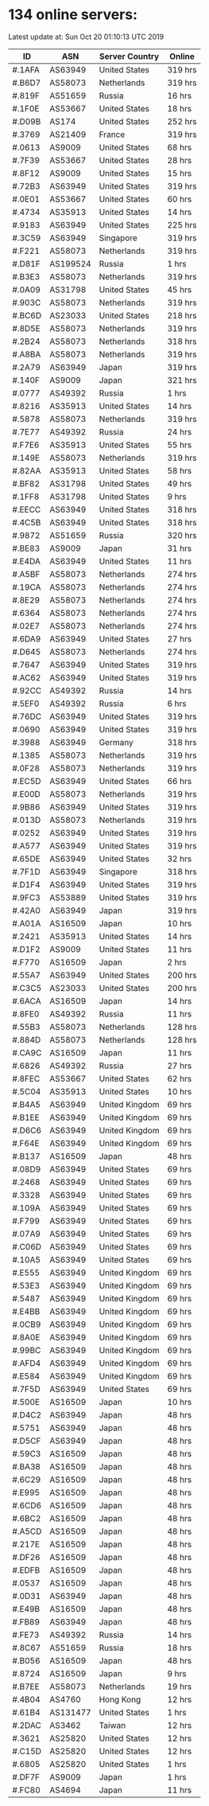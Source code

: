 # 134 online servers:

Latest update at: Sun Oct 20 01:10:13 UTC 2019

| ID | ASN | Server Country | Online |
| -- | --- | -------------- | ------ |
| #.1AFA | AS63949 | United States | 319 hrs |
| #.B6D7 | AS58073 | Netherlands | 319 hrs |
| #.819F | AS51659 | Russia | 16 hrs |
| #.1F0E | AS53667 | United States | 18 hrs |
| #.D09B | AS174 | United States | 252 hrs |
| #.3769 | AS21409 | France | 319 hrs |
| #.0613 | AS9009 | United States | 68 hrs |
| #.7F39 | AS53667 | United States | 28 hrs |
| #.8F12 | AS9009 | United States | 15 hrs |
| #.72B3 | AS63949 | United States | 319 hrs |
| #.0E01 | AS53667 | United States | 60 hrs |
| #.4734 | AS35913 | United States | 14 hrs |
| #.9183 | AS63949 | United States | 225 hrs |
| #.3C59 | AS63949 | Singapore | 319 hrs |
| #.F221 | AS58073 | Netherlands | 319 hrs |
| #.D81F | AS199524 | Russia | 1 hrs |
| #.B3E3 | AS58073 | Netherlands | 319 hrs |
| #.0A09 | AS31798 | United States | 45 hrs |
| #.903C | AS58073 | Netherlands | 319 hrs |
| #.BC6D | AS23033 | United States | 218 hrs |
| #.8D5E | AS58073 | Netherlands | 319 hrs |
| #.2B24 | AS58073 | Netherlands | 318 hrs |
| #.A8BA | AS58073 | Netherlands | 319 hrs |
| #.2A79 | AS63949 | Japan | 319 hrs |
| #.140F | AS9009 | Japan | 321 hrs |
| #.0777 | AS49392 | Russia | 1 hrs |
| #.8216 | AS35913 | United States | 14 hrs |
| #.5878 | AS58073 | Netherlands | 319 hrs |
| #.7E77 | AS49392 | Russia | 24 hrs |
| #.F7E6 | AS35913 | United States | 55 hrs |
| #.149E | AS58073 | Netherlands | 319 hrs |
| #.82AA | AS35913 | United States | 58 hrs |
| #.BF82 | AS31798 | United States | 49 hrs |
| #.1FF8 | AS31798 | United States | 9 hrs |
| #.EECC | AS63949 | United States | 318 hrs |
| #.4C5B | AS63949 | United States | 318 hrs |
| #.9872 | AS51659 | Russia | 320 hrs |
| #.BE83 | AS9009 | Japan | 31 hrs |
| #.E4DA | AS63949 | United States | 11 hrs |
| #.A5BF | AS58073 | Netherlands | 274 hrs |
| #.19CA | AS58073 | Netherlands | 274 hrs |
| #.8E29 | AS58073 | Netherlands | 274 hrs |
| #.6364 | AS58073 | Netherlands | 274 hrs |
| #.02E7 | AS58073 | Netherlands | 274 hrs |
| #.6DA9 | AS63949 | United States | 27 hrs |
| #.D645 | AS58073 | Netherlands | 274 hrs |
| #.7647 | AS63949 | United States | 319 hrs |
| #.AC62 | AS63949 | United States | 319 hrs |
| #.92CC | AS49392 | Russia | 14 hrs |
| #.5EF0 | AS49392 | Russia | 6 hrs |
| #.76DC | AS63949 | United States | 319 hrs |
| #.0690 | AS63949 | United States | 319 hrs |
| #.3988 | AS63949 | Germany | 318 hrs |
| #.1385 | AS58073 | Netherlands | 319 hrs |
| #.0F28 | AS58073 | Netherlands | 319 hrs |
| #.EC5D | AS63949 | United States | 66 hrs |
| #.E00D | AS58073 | Netherlands | 319 hrs |
| #.9B86 | AS63949 | United States | 319 hrs |
| #.013D | AS58073 | Netherlands | 319 hrs |
| #.0252 | AS63949 | United States | 319 hrs |
| #.A577 | AS63949 | United States | 319 hrs |
| #.65DE | AS63949 | United States | 32 hrs |
| #.7F1D | AS63949 | Singapore | 318 hrs |
| #.D1F4 | AS63949 | United States | 319 hrs |
| #.9FC3 | AS53889 | United States | 319 hrs |
| #.42A0 | AS63949 | Japan | 319 hrs |
| #.A01A | AS16509 | Japan | 10 hrs |
| #.2421 | AS35913 | United States | 14 hrs |
| #.D1F2 | AS9009 | United States | 11 hrs |
| #.F770 | AS16509 | Japan | 2 hrs |
| #.55A7 | AS63949 | United States | 200 hrs |
| #.C3C5 | AS23033 | United States | 200 hrs |
| #.6ACA | AS16509 | Japan | 14 hrs |
| #.8FE0 | AS49392 | Russia | 11 hrs |
| #.55B3 | AS58073 | Netherlands | 128 hrs |
| #.884D | AS58073 | Netherlands | 128 hrs |
| #.CA9C | AS16509 | Japan | 11 hrs |
| #.6826 | AS49392 | Russia | 27 hrs |
| #.8FEC | AS53667 | United States | 62 hrs |
| #.5C04 | AS35913 | United States | 10 hrs |
| #.B4A5 | AS63949 | United Kingdom | 69 hrs |
| #.B1EE | AS63949 | United Kingdom | 69 hrs |
| #.D6C6 | AS63949 | United Kingdom | 69 hrs |
| #.F64E | AS63949 | United Kingdom | 69 hrs |
| #.B137 | AS16509 | Japan | 48 hrs |
| #.08D9 | AS63949 | United States | 69 hrs |
| #.2468 | AS63949 | United States | 69 hrs |
| #.3328 | AS63949 | United States | 69 hrs |
| #.109A | AS63949 | United States | 69 hrs |
| #.F799 | AS63949 | United States | 69 hrs |
| #.07A9 | AS63949 | United States | 69 hrs |
| #.C06D | AS63949 | United States | 69 hrs |
| #.10A5 | AS63949 | United States | 69 hrs |
| #.E555 | AS63949 | United Kingdom | 69 hrs |
| #.53E3 | AS63949 | United Kingdom | 69 hrs |
| #.5487 | AS63949 | United Kingdom | 69 hrs |
| #.E4BB | AS63949 | United Kingdom | 69 hrs |
| #.0CB9 | AS63949 | United Kingdom | 69 hrs |
| #.8A0E | AS63949 | United Kingdom | 69 hrs |
| #.99BC | AS63949 | United Kingdom | 69 hrs |
| #.AFD4 | AS63949 | United Kingdom | 69 hrs |
| #.E584 | AS63949 | United Kingdom | 69 hrs |
| #.7F5D | AS63949 | United States | 69 hrs |
| #.500E | AS16509 | Japan | 10 hrs |
| #.D4C2 | AS63949 | Japan | 48 hrs |
| #.5751 | AS63949 | Japan | 48 hrs |
| #.D5CF | AS63949 | Japan | 48 hrs |
| #.59C3 | AS16509 | Japan | 48 hrs |
| #.BA38 | AS16509 | Japan | 48 hrs |
| #.6C29 | AS16509 | Japan | 48 hrs |
| #.E995 | AS16509 | Japan | 48 hrs |
| #.6CD6 | AS16509 | Japan | 48 hrs |
| #.6BC2 | AS16509 | Japan | 48 hrs |
| #.A5CD | AS16509 | Japan | 48 hrs |
| #.217E | AS16509 | Japan | 48 hrs |
| #.DF26 | AS16509 | Japan | 48 hrs |
| #.EDFB | AS16509 | Japan | 48 hrs |
| #.0537 | AS16509 | Japan | 48 hrs |
| #.0D31 | AS63949 | Japan | 48 hrs |
| #.E49B | AS16509 | Japan | 48 hrs |
| #.FB89 | AS63949 | Japan | 48 hrs |
| #.FE73 | AS49392 | Russia | 14 hrs |
| #.8C67 | AS51659 | Russia | 18 hrs |
| #.B056 | AS16509 | Japan | 48 hrs |
| #.8724 | AS16509 | Japan | 9 hrs |
| #.B7EE | AS58073 | Netherlands | 19 hrs |
| #.4B04 | AS4760 | Hong Kong | 12 hrs |
| #.61B4 | AS131477 | United States | 1 hrs |
| #.2DAC | AS3462 | Taiwan | 12 hrs |
| #.3621 | AS25820 | United States | 12 hrs |
| #.C15D | AS25820 | United States | 12 hrs |
| #.6805 | AS25820 | United States | 1 hrs |
| #.DF7F | AS9009 | Japan | 1 hrs |
| #.FC80 | AS4694 | Japan | 11 hrs |

